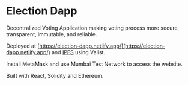# Election Dapp

Decentralized Voting Application making voting process more secure, transparent, immutable, and reliable.

Deployed at [https://election-dapp.netlify.app/](https://election-dapp.netlify.app/) and [IPFS](https://bafybeidy6ukqhaarvi4cn5dbevwt2hx26lecbbiejgb4p3da3yp3kmrps4.ipfs.gateway.valist.io/) using Valist.

Install MetaMask and use Mumbai Test Network to access the website. 

Built with React, Solidity and Ethereum.

